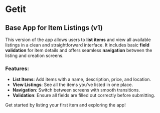# Getit

## Base App for Item Listings (v1)

This version of the app allows users to **list items** and view all available listings in a clean and straightforward interface. It includes basic **field validation** for item details and offers seamless **navigation** between the listing and creation screens.

### Features:
- **List Items**: Add items with a name, description, price, and location.
- **View Listings**: See all the items you’ve listed in one place.
- **Navigation**: Switch between screens with smooth transitions.
- **Validation**: Ensure all fields are filled out correctly before submitting.

Get started by listing your first item and exploring the app!
